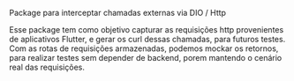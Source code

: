 Package para interceptar chamadas externas via DIO / Http

Esse package tem como objetivo capturar as requisições http provenientes de aplicativos Flutter, e gerar os curl dessas chamadas, para futuros testes. Com as rotas de requisições armazenadas, podemos mockar os retornos, para realizar testes sem depender de backend, porem mantendo o cenário real das requisições.
